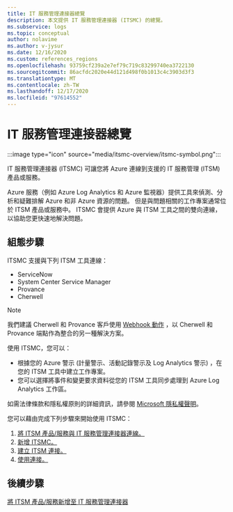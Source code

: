 ```yaml
---
title: IT 服務管理連接器總覽
description: 本文提供 IT 服務管理連接器 (ITSMC) 的總覽。
ms.subservice: logs
ms.topic: conceptual
author: nolavime
ms.author: v-jysur
ms.date: 12/16/2020
ms.custom: references_regions
ms.openlocfilehash: 93759cf239a2e7ef79c719c83299740ea3722130
ms.sourcegitcommit: 86acfdc2020e44d121d498f0b1013c4c3903d3f3
ms.translationtype: MT
ms.contentlocale: zh-TW
ms.lasthandoff: 12/17/2020
ms.locfileid: "97614552"
---
```

# <a name="it-service-management-connector-overview"></a>IT 服務管理連接器總覽

:::image type="icon" source="media/itsmc-overview/itsmc-symbol.png":::

IT 服務管理連接器 (ITSMC) 可讓您將 Azure 連線到支援的 IT 服務管理 (ITSM) 產品或服務。

Azure 服務（例如 Azure Log Analytics 和 Azure 監視器）提供工具來偵測、分析和疑難排解 Azure 和非 Azure 資源的問題。 但是與問題相關的工作專案通常位於 ITSM 產品或服務中。 ITSMC 會提供 Azure 與 ITSM 工具之間的雙向連線，以協助您更快速地解決問題。

## <a name="configuration-steps"></a>組態步驟

ITSMC 支援與下列 ITSM 工具連線：

-   ServiceNow
-   System Center Service Manager
-   Provance
-   Cherwell

   >[!NOTE]
> 我們建議 Cherwell 和 Provance 客戶使用 [Webhook 動作](https://docs.microsoft.com/azure/azure-monitor/platform/action-groups#webhook) ，以 Cherwell 和 Provance 端點作為整合的另一種解決方案。

使用 ITSMC，您可以：

-  根據您的 Azure 警示 (計量警示、活動記錄警示及 Log Analytics 警示) ，在您的 ITSM 工具中建立工作專案。
-  您可以選擇將事件和變更要求資料從您的 ITSM 工具同步處理到 Azure Log Analytics 工作區。

如需法律條款和隱私權原則的詳細資訊，請參閱 [Microsoft 隱私權聲明](https://go.microsoft.com/fwLink/?LinkID=522330&clcid=0x9)。

您可以藉由完成下列步驟來開始使用 ITSMC：

1. [將 ITSM 產品/服務與 IT 服務管理連接器連線。](https://docs.microsoft.com/azure/azure-monitor/platform/itsmc-connections)
2. [新增 ITSMC。](https://docs.microsoft.com/azure/azure-monitor/platform/itsmc-overview#add-it-service-management-connector)
3. [建立 ITSM 連接。](https://docs.microsoft.com/azure/azure-monitor/platform/itsmc-overview#create-an-itsm-connection)
4. [使用連接。](https://docs.microsoft.com/azure/azure-monitor/platform/itsmc-overview#use-itsmc)

## <a name="next-steps"></a>後續步驟

[將 ITSM 產品/服務新增至 IT 服務管理連接器](./itsmc-connections.md)
